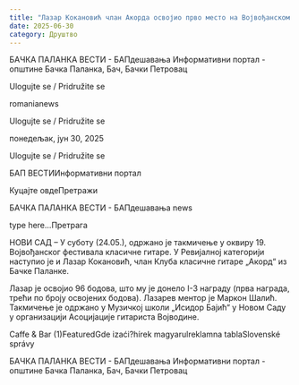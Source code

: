 ```yaml
---
title: "Лазар Кокановић члан Акорда освојио прво место на Војвођанском фестивалу класичне гитарe"
date: 2025-06-30
category: Друштво
---
```


БАЧКА ПАЛАНКА ВЕСТИ - БАПдешавања Информативни портал - општине Бачка Паланка, Бач, Бачки Петровац

Ulogujte se / Pridružite se

romanianews

Ulogujte se / Pridružite se

понедељак, јун 30, 2025

Ulogujte se / Pridružite se

БАП ВЕСТИИнформативни портал

Куцајте овдеПретражи

БАЧКА ПАЛАНКА ВЕСТИ - БАПдешавања news

type here...Претрага

НОВИ САД – У суботу (24.05.), одржано је такмичење у оквиру 19. Војвођанског фестивала класичне гитаре. У Ревијалној категорији наступио је и Лазар Кокановић, члан Клуба класичне гитаре „Акорд“ из Бачке Паланке.

Лазар је освојио 96 бодова, што му је донело I-3 награду (прва награда, трећи по броју освојених бодова). Лазарев ментор је Маркон Шалић. Такмичење је одржано у Музичкој школи „Исидор Бајић“ у Новом Саду у организацији Асоцијације гитариста Војводине.

Caffe & Bar (1)FeaturedGde izaći?hírek magyarulreklamna tablaSlovenské správy

БАЧКА ПАЛАНКА ВЕСТИ - БАПдешавања Информативни портал - општине Бачка Паланка, Бач, Бачки Петровац
